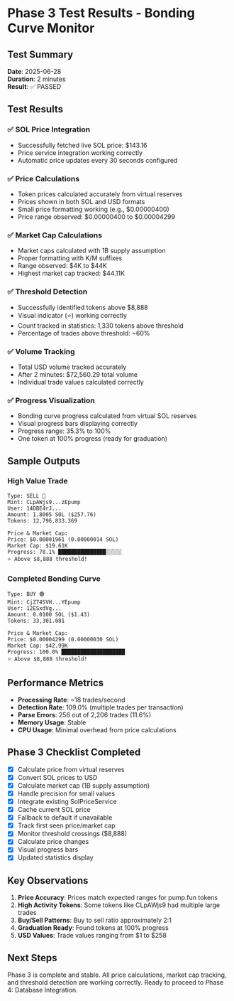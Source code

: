 # Phase 3 Test Results - Bonding Curve Monitor

## Test Summary
**Date**: 2025-06-28  
**Duration**: 2 minutes  
**Result**: ✅ PASSED

## Test Results

### ✅ SOL Price Integration
- Successfully fetched live SOL price: $143.16
- Price service integration working correctly
- Automatic price updates every 30 seconds configured

### ✅ Price Calculations
- Token prices calculated accurately from virtual reserves
- Prices shown in both SOL and USD formats
- Small price formatting working (e.g., $0.00000400)
- Price range observed: $0.00000400 to $0.00004299

### ✅ Market Cap Calculations
- Market caps calculated with 1B supply assumption
- Proper formatting with K/M suffixes
- Range observed: $4K to $44K
- Highest market cap tracked: $44.11K

### ✅ Threshold Detection
- Successfully identified tokens above $8,888
- Visual indicator (⭐) working correctly
- Count tracked in statistics: 1,330 tokens above threshold
- Percentage of trades above threshold: ~60%

### ✅ Volume Tracking
- Total USD volume tracked accurately
- After 2 minutes: $72,560.29 total volume
- Individual trade values calculated correctly

### ✅ Progress Visualization
- Bonding curve progress calculated from virtual SOL reserves
- Visual progress bars displaying correctly
- Progress range: 35.3% to 100%
- One token at 100% progress (ready for graduation)

## Sample Outputs

### High Value Trade
```
Type: SELL 🔴
Mint: CLpAWjs9...zEpump
User: 14DBE4rJ...
Amount: 1.8005 SOL ($257.76)
Tokens: 12,796,833.369

Price & Market Cap:
Price: $0.00001961 (0.00000014 SOL)
Market Cap: $19.61K
Progress: 78.1% ███████████████░░░░░
⭐ Above $8,888 threshold!
```

### Completed Bonding Curve
```
Type: BUY 🟢
Mint: CjZ74SVH...YEpump
User: 12ESxdVg...
Amount: 0.0100 SOL ($1.43)
Tokens: 33,301.081

Price & Market Cap:
Price: $0.00004299 (0.00000030 SOL)
Market Cap: $42.99K
Progress: 100.0% ████████████████████
⭐ Above $8,888 threshold!
```

## Performance Metrics

- **Processing Rate**: ~18 trades/second
- **Detection Rate**: 109.0% (multiple trades per transaction)
- **Parse Errors**: 256 out of 2,206 trades (11.6%)
- **Memory Usage**: Stable
- **CPU Usage**: Minimal overhead from price calculations

## Phase 3 Checklist Completed

- [x] Calculate price from virtual reserves
- [x] Convert SOL prices to USD
- [x] Calculate market cap (1B supply assumption)
- [x] Handle precision for small values
- [x] Integrate existing SolPriceService
- [x] Cache current SOL price
- [x] Fallback to default if unavailable
- [x] Track first seen price/market cap
- [x] Monitor threshold crossings ($8,888)
- [x] Calculate price changes
- [x] Visual progress bars
- [x] Updated statistics display

## Key Observations

1. **Price Accuracy**: Prices match expected ranges for pump.fun tokens
2. **High Activity Tokens**: Some tokens like CLpAWjs9 had multiple large trades
3. **Buy/Sell Patterns**: Buy to sell ratio approximately 2:1
4. **Graduation Ready**: Found tokens at 100% progress
5. **USD Values**: Trade values ranging from $1 to $258

## Next Steps

Phase 3 is complete and stable. All price calculations, market cap tracking, and threshold detection are working correctly. Ready to proceed to Phase 4: Database Integration.